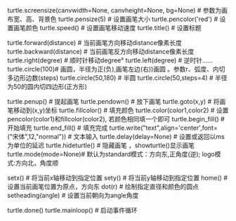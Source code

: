 turtle.screensize(canvwidth=None, canvheight=None, bg=None) # 参数为画布宽、高、背景色
turtle.pensize(5)   	    # 设置画笔大小
turtle.pencolor('red')  	# 设置画笔颜色
turtle.speed()   		     # 设置画笔移动速度
turtle.title()	# 设置标题

turtle.forward(distance)  	# 当前画笔方向移动distance像素长度
turtle.backward(distance)  	# 当前画笔反方向移动distance像素长度
turtle.right(degree)	# 顺时针移动degree°
turtle.left(degree)		# 逆时针……
turtle.circle(100)# 画圆，半径为正(负),画笔左边(右))画圆 。参数r、弧度、内切多边形边数(steps)
turtle.circle(50,180)	# 半圆
turtle.circle(50,steps=4)	#  半径为50的圆内切四边形(正方形)

turtle.penup()		# 提起画笔
turtle.pendown()	# 放下画笔
turtle.goto(x,y)	# 将画笔移动到(x,y)坐标
turtle.fillcolor()	# 填充颜色
turtle.color(color1,color2)    # 设置pencolor(color1)和fillcolor(color2), 若颜色相同填一个即可
turtle.begin_fill()		# 开始填充
turtle.end_fill()		# 填充完成
turtle.write("text",align='center',font=("宋体",12,"normal"))	# 文本输入 
turtle.delay(delay=None)	# 设置或返回以ms为单位的延迟
turtle.hideturtle()		# 隐藏画笔  ，showturtle()显示画笔
turtle.mode(mode=None)# 默认为standard模式：方向东,正角度(逆); logo模式:方向北，角度顺

setx()		# 将当前x轴移动到指定位置
sety()		# 将当前y轴移动到指定位置
home()		# 设置当前画笔位置为原点，方向东
dot(r)		# 绘制指定直径和颜色的圆点
setheading(angle)	# 设置当前朝向为angle角度

turtle.done()
turtle.mainloop()	# 启动事件循环

